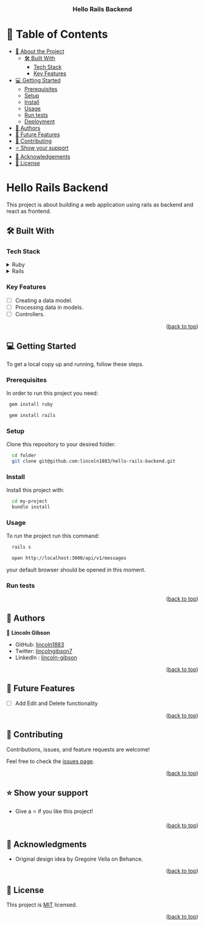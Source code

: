 <a name="readme-top"></a>

<div align="center">
  <h3><b>Hello Rails Backend</b></h3>
</div>

# 📗 Table of Contents

- [📖 About the Project](#about-project)
    - [🛠 Built With](#built-with)
        - [Tech Stack](#tech-stack)
        - [Key Features ](#key-features-)
- [💻 Getting Started](#getting-started)
    - [Prerequisites](#prerequisites)
    - [Setup](#setup)
    - [Install](#install)
    - [Usage](#usage)
    - [Run tests](#run-tests)
    - [Deployment](#deployment)
- [👥 Authors](#authors)
- [🔭 Future Features](#future-features)
- [🤝 Contributing](#contributing)
- [⭐️ Show your support](#support)
- [🙏 Acknowledgements](#acknowledgements)
- [📝 License](#license)


# Hello Rails Backend <a name="about-project"></a>
This project is about building a web application using rails as backend and react as frontend.

## 🛠 Built With <a name="built-with"></a>

### Tech Stack <a name="tech-stack"></a>

<details>
<summary>Ruby</summary>
  <ul>
    <li><a href="https://www.ruby-lang.org/">Ruby</a></li>
  </ul>
</details>

<details>
<summary>Rails</summary>
  <ul>
    <li><a href="https://rubyonrails.org/">Ruby</a></li>
  </ul>
</details>


### Key Features <a name="key-features"></a>

- [ ] Creating a data model.
- [ ] Processing data in models.
- [ ] Controllers.

<p align="right">(<a href="#readme-top">back to top</a>)</p>
<!-- LIVE DEMO -->


## 💻 Getting Started <a name="getting-started"></a>

To get a local copy up and running, follow these steps.

### Prerequisites

In order to run this project you need:

```sh
 gem install ruby
```
```sh 
 gem install rails
```

### Setup
Clone this repository to your desired folder:
```sh
  cd folder
  git clone git@github.com:lincoln1883/hello-rails-backend.git
```
### Install

Install this project with:
```sh
  cd my-project
  bundle install
```
### Usage

To run the project run this command:

```sh
  rails s
```
```sh
  open http://localhost:3000/api/v1/messages
```

your default browser should be opened in this moment.

### Run tests

<p align="right">(<a href="#readme-top">back to top</a>)</p>

## 👥 Authors <a name="authors"></a>

👤 **Lincoln Gibson**
- GitHub: [lincoln1883](https://github.com/lincoln1883)
- Twitter: [lincolngibson7](https://twitter.com/lincolngibson7)
- LinkedIn : [lincoln-gibson](https://linkedin.com/in/lincoln-gibson)

<p align="right">(<a href="#readme-top">back to top</a>)</p>

## 🔭 Future Features <a name="future-features"></a>
- [ ] Add Edit and Delete functionality

<p align="right">(<a href="#readme-top">back to top</a>)</p>

## 🤝 Contributing <a name="contributing"></a>

Contributions, issues, and feature requests are welcome!

Feel free to check the [issues page](https://github.com/lincoln1883/blog-app/issues).

<p align="right">(<a href="#readme-top">back to top</a>)</p>

## ⭐️ Show your support <a name="support"></a>

- Give a ⭐️ if you like this project!

<p align="right">(<a href="#readme-top">back to top</a>)</p>

## 🙏 Acknowledgments <a name="acknowledgements"></a>

- Original design idea by Gregoire Vella on Behance.

<p align="right">(<a href="#readme-top">back to top</a>)</p>

## 📝 License <a name="license"></a>
This project is [MIT](./LICENSE) licensed.

<p align="right">(<a href="#readme-top">back to top</a>)</p>
